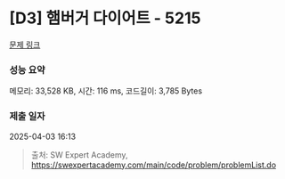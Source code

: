 # [D3] 햄버거 다이어트 - 5215 

[문제 링크](https://swexpertacademy.com/main/code/problem/problemDetail.do?contestProbId=AWT-lPB6dHUDFAVT) 

### 성능 요약

메모리: 33,528 KB, 시간: 116 ms, 코드길이: 3,785 Bytes

### 제출 일자

2025-04-03 16:13



> 출처: SW Expert Academy, https://swexpertacademy.com/main/code/problem/problemList.do